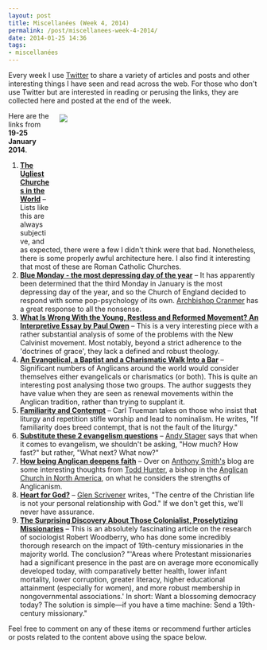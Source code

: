 ```yaml
---
layout: post
title: Miscellanées (Week 4, 2014)
permalink: /post/miscellanees-week-4-2014/
date: 2014-01-25 14:36
tags:
- miscellanées
---
```

Every week I use <a href="http://twitter.com/jakebelder">Twitter</a> to share a variety of articles and posts and other interesting things I have seen and read across the web. For those who don't use Twitter but are interested in reading or perusing the links, they are collected here and posted at the end of the week.

<div style="float: right; margin: 5px 1px 0px 20px; width: 400px; height: 259px;"><img src="https://dl.dropboxusercontent.com/u/3897986/Jake%20Blog%20Images/pub_beer.jpg"></div>
Here are the links from <strong>19-25 January 2014</strong>.

<ol>
<li><strong><a href="http://bit.ly/1eh9RIz">The Ugliest Churches in the World</a></strong> – Lists like this are always subjective, and as expected, there were a few I didn't think were that bad. Nonetheless, there is some properly awful architecture here. I also find it interesting that most of these are Roman Catholic Churches.</li>

<li><strong><a href="http://bit.ly/1ej4DvR">Blue Monday - the most depressing day of the year</a></strong> – It has apparently been determined that the third Monday in January is the most depressing day of the year, and so the Church of England decided to respond with some pop-psychology of its own. <a href="http://twitter.com/His_Grace">Archbishop Cranmer</a> has a great response to all the nonsense.</li>

<li><strong><a href="http://bit.ly/1hJOQHW">What Is Wrong With the Young, Restless and Reformed Movement? An Interpretive Essay by Paul Owen</a></strong> – This is a very interesting piece with a rather substantial analysis of some of the problems with the New Calvinist movement. Most notably, beyond a strict adherence to the 'doctrines of grace', they lack a defined and robust theology.</li>

<li><strong><a href="http://bit.ly/1duvMIy">An Evangelical, a Baptist and a Charismatic Walk Into a Bar</a></strong> – Significant numbers of Anglicans around the world would consider themselves either evangelicals or charismatics (or both). This is quite an interesting post analysing those two groups. The author suggests they have value when they are seen as renewal movements within the Anglican tradition, rather than trying to supplant it.</li>

<li><strong><a href="http://bit.ly/LTtT2L">Familiarity and Contempt</a></strong> – Carl Trueman takes on those who insist that liturgy and repetition stifle worship and lead to nominalism. He writes, "If familiarity does breed contempt, that is not the fault of the liturgy."</li>

<li><strong><a href="http://bit.ly/1jCKIKn">Substitute these 2 evangelism questions</a></strong> – <a href="http://twitter.com/ARStager">Andy Stager</a> says that when it comes to evangelism, we shouldn't be asking, "How much? How fast?" but rather, "What next? What now?"</li>

<li><strong><a href="http://bit.ly/1f8WGKN">How being Anglican deepens faith</a></strong> – Over on <a href="http://twitter.com/anthonyjsmith">Anthony Smith's</a> blog are some interesting thoughts from <a href="en.wikipedia.org/wiki/Todd_Hunter_(bishop)">Todd Hunter</a>, a bishop in the <a href="http://anglicanchurch.net">Anglican Church in North America</a>, on what he considers the strengths of Anglicanism.</li>

<li><strong><a href="http://bit.ly/1eJ3Q7A">Heart for God?</a></strong> – <a href="http://twitter.com/glenscrivener">Glen Scrivener</a> writes, "The centre of the Christian life is not your personal relationship with God." If we don't get this, we'll never have assurance.</li>

<li><strong><a href="http://bit.ly/1eJ7w9z">The Surprising Discovery About Those Colonialist, Proselytizing Missionaries</a></strong> – This is an absolutely fascinating article on the research of sociologist Robert Woodberry, who has done some incredibly thorough research on the impact of 19th-century missionaries in the majority world. The conclusion? "'Areas where Protestant missionaries had a significant presence in the past are on average more economically developed today, with comparatively better health, lower infant mortality, lower corruption, greater literacy, higher educational attainment (especially for women), and more robust membership in nongovernmental associations.' In short: Want a blossoming democracy today? The solution is simple—if you have a time machine: Send a 19th-century missionary."
</li>
</ol>

Feel free to comment on any of these items or recommend further articles or posts related to the content above using the space below.
